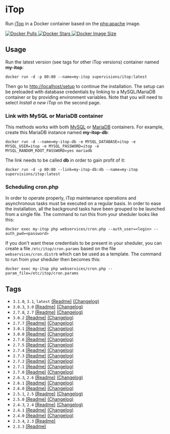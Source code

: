 # iTop

Run [iTop](https://www.itophub.io) in a Docker container based on the [php:apache](https://hub.docker.com/_/php/) image.

[![Docker Pulls](https://img.shields.io/docker/pulls/supervisions/itop) ![Docker Stars](https://img.shields.io/docker/stars/supervisions/itop) ![Docker Image Size](https://img.shields.io/docker/image-size/supervisions/itop/latest)](https://hub.docker.com/r/supervisions/itop)

## Usage

Run the latest version (see tags for other iTop versions) container named **my-itop**:

```shell
docker run -d -p 80:80 --name=my-itop supervisions/itop:latest
```

Then go to [http://localhost/setup](http://localhost/setup) to continue the installation.
The setup can be preloaded with database credentials by linking to a MySQL/MariaDB container or by providing environment variables.
Note that you will need to select _Install a new iTop_ on the second page.

### Link with MySQL or MariaDB container

This methods works with both [MySQL](https://hub.docker.com/_/mysql/) or [MariaDB](https://hub.docker.com/_/mariadb/) containers.
For example, create this MariaDB instance named **my-itop-db**:

```shell
docker run -d --name=my-itop-db -e MYSQL_DATABASE=itop -e MYSQL_USER=itop -e MYSQL_PASSWORD=itop -e MYSQL_RANDOM_ROOT_PASSWORD=yes mariadb
```

The link needs to be called **db** in order to gain profit of it:

```shell
docker run -d -p 80:80 --link=my-itop-db:db --name=my-itop supervisions/itop:latest
```

### Scheduling cron.php

In order to operate properly, iTop maintenance operations and asynchronous tasks must be executed on a regular basis.
In order to ease the installation, all the background tasks have been grouped to be launched from a single file.
The command to run this from your sheduler looks like this:

```shell
docker exec my-itop php webservices/cron.php --auth_user=<login> --auth_pwd=<password>
```

If you don't want these credentials to be present in your sheduler, you can create a file `/etc/itop/cron.params` based on the file `webservices/cron.distrb` which can be used as a template.
The command to run from your sheduler then becomes this:

```shell
docker exec my-itop php webservices/cron.php --param_file=/etc/itop/cron.params
```

## Tags

* `3.1.0`, `3.1`, `latest`
[(Readme)](https://github.com/Combodo/iTop/blob/3.1.0/README.md)
[(Changelog)](https://www.itophub.io/wiki/page?id=latest:release:change_log#section310)
* `3.0.3`, `3.0`
[(Readme)](https://github.com/Combodo/iTop/blob/3.0.3/README.md)
[(Changelog)](https://www.itophub.io/wiki/page?id=3_0_0:release:change_log#section303)
* `2.7.8`, `2.7`
[(Readme)](https://github.com/Combodo/iTop/blob/2.7.8/README.md)
[(Changelog)](https://www.itophub.io/wiki/page?id=2_7_0:release:change_log#section278)
* `3.0.2`
[(Readme)](https://github.com/Combodo/iTop/blob/3.0.2-1/README.md)
[(Changelog)](https://www.itophub.io/wiki/page?id=3_0_0:release:change_log#section302)
* `2.7.7`
[(Readme)](https://github.com/Combodo/iTop/blob/2.7.7/README.md)
[(Changelog)](https://www.itophub.io/wiki/page?id=2_7_0:release:change_log#section277)
* `3.0.1`
[(Readme)](https://github.com/Combodo/iTop/blob/3.0.1/README.md)
[(Changelog)](https://www.itophub.io/wiki/page?id=3_0_0:release:change_log#section301)
* `3.0.0`
[(Readme)](https://github.com/Combodo/iTop/blob/3.0.0/README.md)
[(Changelog)](https://www.itophub.io/wiki/page?id=3_0_0:release:change_log#section300)
* `2.7.6`
[(Readme)](https://github.com/Combodo/iTop/blob/2.7.6/README.md)
[(Changelog)](https://www.itophub.io/wiki/page?id=2_7_0:release:change_log#section276)
* `2.7.5`
[(Readme)](https://github.com/Combodo/iTop/blob/2.7.5-1/README.md)
[(Changelog)](https://www.itophub.io/wiki/page?id=2_7_0:release:change_log#section275)
* `2.7.4`
[(Readme)](https://github.com/Combodo/iTop/blob/2.7.4/README.md)
[(Changelog)](https://www.itophub.io/wiki/page?id=2_7_0:release:change_log#section274)
* `2.7.3`
[(Readme)](https://github.com/Combodo/iTop/blob/2.7.3/README.md)
[(Changelog)](https://www.itophub.io/wiki/page?id=2_7_0:release:change_log#section273)
* `2.7.2`
[(Readme)](https://github.com/Combodo/iTop/blob/2.7.2-1/README.md)
[(Changelog)](https://www.itophub.io/wiki/page?id=2_7_0:release:change_log#section272)
* `2.7.1`
[(Readme)](https://github.com/Combodo/iTop/blob/2.7.1/README.md)
[(Changelog)](https://www.itophub.io/wiki/page?id=2_7_0:release:change_log#section271)
* `2.7.0`
[(Readme)](https://github.com/Combodo/iTop/blob/2.7.0-2/README.md)
[(Changelog)](https://www.itophub.io/wiki/page?id=2_7_0:release:change_log#section270)
* `2.6.3`, `2.6`
[(Readme)](https://github.com/Combodo/iTop/blob/2.6.3/README.md)
[(Changelog)](https://www.itophub.io/wiki/page?id=2_6_0:release:change_log#section263)
* `2.6.1`
[(Readme)](https://github.com/Combodo/iTop/blob/2.6.1/README.md)
[(Changelog)](https://www.itophub.io/wiki/page?id=2_6_0:release:change_log#section261)
* `2.6.0`
[(Readme)](https://github.com/Combodo/iTop/blob/2.6.0/README.md)
[(Changelog)](https://www.itophub.io/wiki/page?id=2_6_0:release:change_log#section260)
* `2.5.1`, `2.5`
[(Readme)](https://github.com/Combodo/iTop/blob/2.5.1/readme.txt)
[(Changelog)](https://www.itophub.io/wiki/page?id=2_5_0:release:change_log#section251)
* `2.5.0`
[(Readme)](https://github.com/Combodo/iTop/blob/2.5.0/readme.txt)
[(Changelog)](https://www.itophub.io/wiki/page?id=2_5_0:release:change_log#section250)
* `2.4.3`, `2.4`
[(Readme)](https://github.com/Combodo/iTop/blob/2.4.3/readme.txt)
[(Changelog)](https://www.itophub.io/wiki/page?id=2_4_0:release:change_log#section243)
* `2.4.1`
[(Readme)](https://github.com/Combodo/iTop/blob/2.4.1/readme.txt)
[(Changelog)](https://www.itophub.io/wiki/page?id=2_4_0:release:change_log#section241)
* `2.4.0`
[(Readme)](https://github.com/Combodo/iTop/blob/2.4.0/readme.txt)
[(Changelog)](https://www.itophub.io/wiki/page?id=2_4_0:release:change_log#section240)
* `2.3.4`, `2.3` [(Readme)](https://github.com/Combodo/iTop/blob/2.3.4/readme.txt)
* `2.3.3` [(Readme)](https://github.com/Combodo/iTop/blob/2.3.3/readme.txt)
